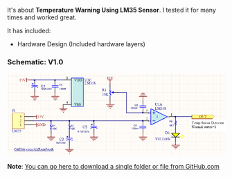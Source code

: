 It's about **Temperature Warning Using LM35 Sensor**.
I tested it for many times and worked great.

It has included:
- Hardware Design (Included hardware layers)

### Schematic: V1.0
![](https://github.com/AliRezaJoodi/Electronic-Modules/blob/main/Sensor_LM35_Temperature%20Warning/Hardware/V1.0.png?raw=true)


**Note**: [You can go here to download a single folder or file from GitHub.com](https://minhaskamal.github.io/DownGit/#/home)

